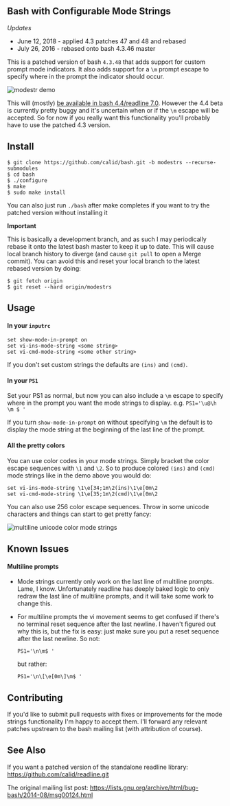 ## Bash with Configurable Mode Strings ##

*Updates*
* June 12, 2018 - applied 4.3 patches 47 and 48 and rebased
* July 26, 2016 - rebased onto bash 4.3.46 master

This is a patched version of bash `4.3.48` that adds support for custom prompt mode indicators. It also adds support for a `\m` prompt escape to specify where in the prompt the indicator should occur.

![modestr demo](http://i.imgur.com/7P9FqOn.gif?1)

This will (mostly) [be available in bash 4.4/readline 7.0](http://thread.gmane.org/gmane.comp.shells.bash.bugs/22580/focus=22613).  However the 4.4 beta is currently pretty buggy and it's uncertain when or if the `\m` escape will be accepted. So for now if you really want this functionality you'll probably have to use the patched 4.3 version.


## Install ##

    $ git clone https://github.com/calid/bash.git -b modestrs --recurse-submodules
    $ cd bash
    $ ./configure
    $ make
    $ sudo make install

You can also just run `./bash` after make completes if you want to try the patched version without installing it

**Important**

This is basically a development branch, and as such I may periodically rebase it onto the latest bash master to keep it up to date.  This will cause local branch history to diverge (and cause `git pull` to open a Merge commit).  You can avoid this and reset your local branch to the latest rebased version by doing:

    $ git fetch origin
    $ git reset --hard origin/modestrs

## Usage ##

#### In your `inputrc` ####

```
set show-mode-in-prompt on
set vi-ins-mode-string <some string>
set vi-cmd-mode-string <some other string>
```

If you don't set custom strings the defaults are `(ins)` and `(cmd)`.

#### In your `PS1` ####

Set your PS1 as normal, but now you can also include a `\m` escape to specify where in the prompt you want the mode strings to display.  e.g. `PS1='\u@\h \m $ '`

If you turn `show-mode-in-prompt` on without specifying `\m` the default is to display the mode string at the beginning of the last line of the prompt.

#### All the pretty colors ####

You can use color codes in your mode strings. Simply bracket the color escape sequences with `\1` and `\2`. So to produce colored `(ins)` and `(cmd)` mode strings like in the demo above you would do:

```
set vi-ins-mode-string \1\e[34;1m\2(ins)\1\e[0m\2
set vi-cmd-mode-string \1\e[35;1m\2(cmd)\1\e[0m\2
```

You can also use 256 color escape sequences. Throw in some unicode characters and things can start to get pretty fancy:

![multiline unicode color mode strings](http://i.imgur.com/80zXYbd.gif?1)

## Known Issues ##

#### Multiline prompts ####

* Mode strings currently only work on the last line of multiline prompts. Lame, I know. Unfortunately readline has deeply baked logic to only redraw the last line of multiline prompts, and it will take some work to change this.

* For multiline prompts the vi movement seems to get confused if there's no terminal reset sequence after the last newline. I haven't figured out why this is, but the fix is easy: just make sure you put a reset sequence after the last newline. So not:

    ```
    PS1='\n\m$ '
    ```

    but rather:

    ```
    PS1='\n\[\e[0m\]\m$ '
    ```

## Contributing ##

If you'd like to submit pull requests with fixes or improvements for the mode strings functionality I'm happy to accept them. I'll forward any relevant patches upstream to the bash mailing list (with attribution of course).

## See Also ##

If you want a patched version of the standalone readline library:
https://github.com/calid/readline.git

The original mailing list post:
https://lists.gnu.org/archive/html/bug-bash/2014-08/msg00124.html
